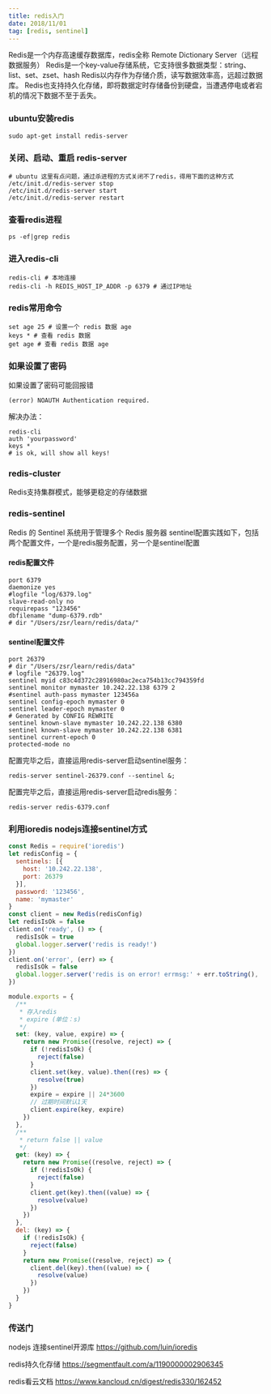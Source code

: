 ```yaml
---
title: redis入门
date: 2018/11/01
tag: [redis, sentinel]
---
```


Redis是一个内存高速缓存数据库，redis全称 Remote Dictionary Server（远程数据服务）
Redis是一个key-value存储系统，它支持很多数据类型：string、list、set、zset、hash
Redis以内存作为存储介质，读写数据效率高，远超过数据库。
Redis也支持持久化存储，即将数据定时存储备份到硬盘，当遭遇停电或者宕机的情况下数据不至于丢失。

### ubuntu安装redis
```shell
sudo apt-get install redis-server
```

### 关闭、启动、重启 redis-server
```shell
# ubuntu 这里有点问题，通过杀进程的方式关闭不了redis，得用下面的这种方式
/etc/init.d/redis-server stop
/etc/init.d/redis-server start
/etc/init.d/redis-server restart
```

### 查看redis进程
```shell
ps -ef|grep redis
```

### 进入redis-cli
```shell
redis-cli # 本地连接
redis-cli -h REDIS_HOST_IP_ADDR -p 6379 # 通过IP地址 
```


### redis常用命令

```shell
set age 25 # 设置一个 redis 数据 age
keys * # 查看 redis 数据
get age # 查看 redis 数据 age
```

### 如果设置了密码
如果设置了密码可能回报错
```shell
(error) NOAUTH Authentication required.
```
解决办法：
```shell
redis-cli
auth 'yourpassword'
keys *
# is ok, will show all keys!
```


### redis-cluster
Redis支持集群模式，能够更稳定的存储数据


### redis-sentinel
Redis 的 Sentinel 系统用于管理多个 Redis 服务器
sentinel配置实践如下，包括两个配置文件，一个是redis服务配置，另一个是sentinel配置

#### redis配置文件
```shell
port 6379
daemonize yes
#logfile "log/6379.log"
slave-read-only no
requirepass "123456"
dbfilename "dump-6379.rdb"
# dir "/Users/zsr/learn/redis/data/"
```

#### sentinel配置文件
```shell
port 26379
# dir "/Users/zsr/learn/redis/data"
# logfile "26379.log"
sentinel myid c83c4d372c28916980ac2eca754b13cc794359fd
sentinel monitor mymaster 10.242.22.138 6379 2
#sentinel auth-pass mymaster 123456a
sentinel config-epoch mymaster 0
sentinel leader-epoch mymaster 0
# Generated by CONFIG REWRITE
sentinel known-slave mymaster 10.242.22.138 6380
sentinel known-slave mymaster 10.242.22.138 6381
sentinel current-epoch 0
protected-mode no
```

配置完毕之后，直接运用redis-server启动sentinel服务：
```shell
redis-server sentinel-26379.conf --sentinel &;
```

配置完毕之后，直接运用redis-server启动redis服务：
```shell
redis-server redis-6379.conf
```

### 利用ioredis nodejs连接sentinel方式

```javascript
const Redis = require('ioredis')
let redisConfig = {
  sentinels: [{
    host: '10.242.22.138',
    port: 26379
  }],
  password: '123456',
  name: 'mymaster'
}
const client = new Redis(redisConfig)
let redisIsOk = false
client.on('ready', () => {
  redisIsOk = true
  global.logger.server('redis is ready!')
})
client.on('error', (err) => {
  redisIsOk = false
  global.logger.server('redis is on error! errmsg:' + err.toString(), 'ERROR')
})

module.exports = {
  /**
   * 存入redis
   * expire (单位：s)
   */
  set: (key, value, expire) => {
    return new Promise((resolve, reject) => {
      if (!redisIsOk) {
        reject(false)
      }
      client.set(key, value).then((res) => {
        resolve(true)
      })
      expire = expire || 24*3600
      // 过期时间默认1天
      client.expire(key, expire)
    })
  },
  /**
   * return false || value
   */
  get: (key) => {
    return new Promise((resolve, reject) => {
      if (!redisIsOk) {
        reject(false)
      }
      client.get(key).then((value) => {
        resolve(value)
      })
    })
  },
  del: (key) => {
    if (!redisIsOk) {
      reject(false)
    }
    return new Promise((resolve, reject) => {
      client.del(key).then((value) => {
        resolve(value)
      })
    })
  }
}
```


### 传送门

nodejs 连接sentinel开源库
https://github.com/luin/ioredis

redis持久化存储
https://segmentfault.com/a/1190000002906345

redis看云文档
https://www.kancloud.cn/digest/redis330/162452
